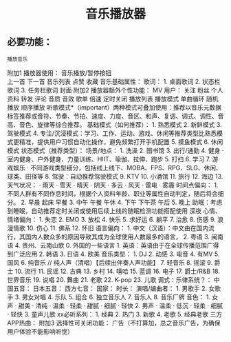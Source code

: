 # <center>音乐播放器</center>
## 必要功能：
    播放音乐
附加1 播放器使用：
    音乐播放/暂停按钮    
    上一首
    下一首
    音乐列表
    点赞
    收藏
    音乐基础属性：
        歌词：
            1. 桌面歌词
            2. 状态栏歌词
            3. 任务栏歌词
        封面
附加2 播放器额外个性功能：
    MV
    用户：
        关注
        粉丝
        个人资料
    转发
    评论
    音质
    音效
    歌单
    倍速
    定时关闭
    播放列表
    播放模式
        单曲循环
        随机播放
        顺序播放
    听歌模式*（important）两种模式可叠加使用：推荐以音乐元数据标签推荐或音符、节奏、节拍、速度、力度、音区、和声、复调、调式、调性、音高、音色、旋律等综合推荐。
        基础模式（如何推荐）：
            1. 熟悉模式
            2. 新鲜模式
            3. 驾驶模式
            4. 专注/沉浸模式：学习、工作、运动、游戏、休闲等推荐类型比熟悉模式更精准，提供用户习惯自动化操作，避免频繁打开手机配置
            5. 摸鱼模式
            6. 休闲模式
        状态模式（推荐类型）：
            场景/地点：
                1. 洗澡
                2. 图书馆
                3. 出行/通勤
                4. 健身
                    · 室内健身、户外健身、力量训练、HIIT、瑜伽、拉伸、跑步
                5. 打扫
                6. 学习
                7. 游戏娱乐
                    · 不同游戏类型细分，包括线上线下、MOBA、FPS、RPG、SLG、休闲、球类、田径等
                8. 驾驶：自动推荐驾驶模式
                9. KTV
                10. 小酒馆
                11. 旅行
                12. 海边
                13. 天气状况：
                    · 雨天
                    · 雪天
                    · 晴天
                    · 阴天
                    · 多云
                    · 风天
                    · 雷电
                    · 雾霾
            时间点偏向：
                1. 不同人群有不同作息时间，根据个人资料年龄、职业等属性自动判定，随后将会细分。
                2. 早晨
                    起床
                    早餐
                3. 中午
                    午餐
                    午休
                4. 下午
                    下午茶
                    午后
                5. 晚上 
                    助眠：考虑到睡眠，自动推荐定时关闭或使用后续上线的随眠检测功能搭配使用
                    深夜
            心情、情绪偏向：
                1. 失恋
                2. EMO
                3. 放松
                4. 快乐
                5. 求好运
                6. 躺平
                7. 治愈
                8. 伤感
                9. 浪漫情歌
                10. 伤心
                11. 佛系
                12. 怀旧
            语言偏向：
                1. 中文（汉语）：中文由在国内流行，其国内人数众多的原因导致其成为全球使用人数最多的语言，
                2. 粤语
                3. 闽南语
                4. 贵州、云南山歌
                0. 外国的一些语言
                    1. 英语：英语由于在全球传播范围广得到广泛应用
                    2. 韩语
                    3. 日语
                    4. 欧美
            音乐类型：
                1. DJ
                2. 动感
                3. 电音
                4. 有MV
                5. 国风
                6. 纯音乐
                // 纯人声（清唱）【后续出伴奏人声功能】
                7. 轻音乐
                8. 摇滚
                9. 爵士
                10. 流行
                11. 民谣
                12. 古典
                13. 乡村
                14. 嘻哈
                15. 蓝调
                16. 电子
                17. 爵士/R&B
                18. 世界音乐
                19. 说唱
                20. 舞曲
                21. 老歌
                22. K-pop
                23. 儿歌
            调式：乐律系统？：
                中国五音：
                日本五音：
                西方七音：
            国家：
            时长：
            演唱/编曲者：
                1. 男歌手
                2. 女歌手
                3. 男女对唱
                4. 乐队
                5. 组合
                6. 独立音乐人
                7. 音乐人
                8. 音乐厂牌
            音色：
                1. 女声
                    · 甜美
                    · 清纯
                    · 温柔
                    · 轻柔
                    · 甜腻
                    · 细腻
                    · 轻快
                2. 男声
                    · 温柔
                    · 低沉
                    · 轻柔
                    · 细腻
                    · 轻快
                3. 童声儿歌
            xx必听系列：
                1. 经典
                2. 热门
                3. 新歌
                4. 老歌
                5. 经典老歌
            三方APP热曲：
附加3 选择性可关闭功能：
    广告（不打算加，总之音乐广告，为确保用户体验不能影响听觉）